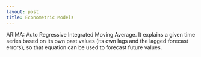 ```yaml
---
layout: post
title: Econometric Models
---
```


ARIMA: Auto Regressive Integrated Moving Average. It explains a given time series based on its own past values (its own lags and the lagged forecast errors), so that equation can be used to forecast future values.
